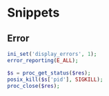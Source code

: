 # Snippets

## Error

```php
ini_set('display_errors', 1);
error_reporting(E_ALL);
```

```php
$s = proc_get_status($res);
posix_kill($s['pid'], SIGKILL);
proc_close($res);
```